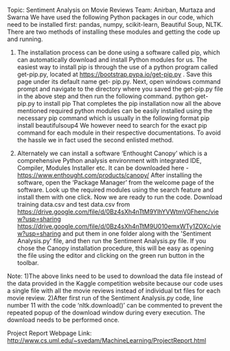 Topic: Sentiment Analysis on Movie Reviews Team: Anirban, Murtaza and Swarna
We have used the following Python packages in our code, which need to be installed first: pandas, numpy, scikit-learn, Beautiful Soup, NLTK.
There are two methods of installing these modules and getting the code up and running.

1.	The installation process can be done using a software called pip, which can automatically download and 	install Python modules for us. The easiest way to install pip is through the use of a python program called 	get-pip.py, located at https://bootstrap.pypa.io/get-pip.py . Save this page under its default name get-	pip.py.
Next, open windows command prompt and navigate to the directory where you saved the get-pip.py file in the above step and then run the following command.
python get-pip.py to install pip
That completes the pip installation now all the above mentioned required python modules can be easily installed using the necessary pip command which is usually in the following format
pip install beautifulsoup4
We however need to search for the exact pip command for each module in their respective documentations. To avoid the hassle we in fact used the second enlisted method.

2.	Alternately we can install a software ‘Enthought Canopy’ which is a comprehensive Python analysis 	environment with integrated IDE, Compiler, Modules Installer etc. It can be downloaded here - 	https://www.enthought.com/products/canopy/
After installing the software, open the ‘Package Manager’ from the welcome page of the software. Look up the required modules using the search feature and install them with one click.
Now we are ready to run the code. Download training data.csv and test data.csv from https://drive.google.com/file/d/0Bz4sXh4nTtM9YlhYVWtmV0Fhenc/view?usp=sharing
https://drive.google.com/file/d/0Bz4sXh4nTtM9U010emxWTy1ZOXc/view?usp=sharing 
and put them in one folder along with the 'Sentiment Analysis.py' file, and then run the Sentiment Analysis.py file. If you chose the Canopy installation procedure, this will be easy as opening the file using the editor and clicking on the green run button in the toolbar.

Note: 
1)The above links need to be used to download the data file instead of the data provided in the Kaggle competition website because our code uses a single file with all the movie reviews instead of individual txt files for each movie review.
2)After first run of the Sentiment Analysis.py code, line number 11 with the code ‘nltk.download()’ can be commented to prevent the repeated popup of the download window during every execution. The download needs to be performed once. 

Project Report Webpage Link: http://www.cs.uml.edu/~svedam/MachineLearning/ProjectReport.html 

